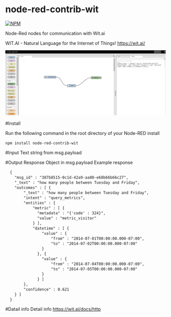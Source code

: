 node-red-contrib-wit
====================

[![NPM](https://nodei.co/npm/node-red-contrib-wit.png?downloads=true)](https://nodei.co/npm/node-red-contrib-wit/)

Node-Red nodes for communication with Wit.ai

WIT.AI - Natural Language for the Internet of Things! https://wit.ai/

[![Screen shot](https://github.com/efa2000/node-red-contrib-wit/blob/master/screen-shot.png)](https://github.com/efa2000/node-red-contrib-wit/blob/master/screen-shot.png)

#Install

Run the following command in the root directory of your Node-RED install

    npm install node-red-contrib-wit

#Input
Text string from msg.payload

#Output
Response Object in msg.payload
Example response

	  {
	    "msg_id" : "387b8515-0c1d-42a9-aa80-e68b66b66c27",
	    "_text" : "how many people between Tuesday and Friday",
	    "outcomes" : [ {
	        "_text" : "how many people between Tuesday and Friday",
	        "intent" : "query_metrics",
	        "entities" : {
	            "metric" : [ {
	              "metadata" : "{'code' : 324}",
	              "value" : "metric_visitor"
	            } ],
	            "datetime" : [ {
	                "value" : {
	                    "from" : "2014-07-01T00:00:00.000-07:00",
	                    "to" : "2014-07-02T00:00:00.000-07:00"
	                }
	              }, {
	                "value" : {
	                    "from" : "2014-07-04T00:00:00.000-07:00",
	                    "to" : "2014-07-05T00:00:00.000-07:00"
	                }
	              } ]
	        },
	        "confidence" : 0.621
	    } ]
	  }
 
#Datail info
Detail info https://wit.ai/docs/http


